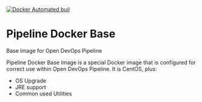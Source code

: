 [![Docker Automated buil](https://img.shields.io/docker/automated/jrottenberg/ffmpeg.svg?maxAge=2592000)](https://hub.docker.com/r/devopsopen/docker-base/)

# Pipeline Docker Base
Base Image for Open DevOps Pipeline

Pipeline Docker Base Image is a special Docker image that is configured for correct use within Open DevOps Pipeline. It is CentOS, plus:

- OS Upgrade
- JRE support
- Common used Utilities

